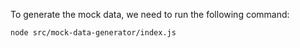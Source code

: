To generate the mock data, we need to run the following command:

```bash
node src/mock-data-generator/index.js
```

